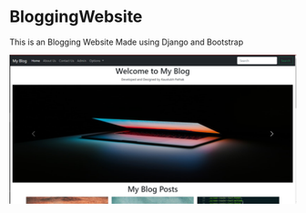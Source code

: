 # BloggingWebsite
This is an Blogging Website Made using Django and Bootstrap


![Test Image 1](https://github.com/kaustubh0777/BloggingWebsite/blob/main/website_pics/homepage(1).PNG)
